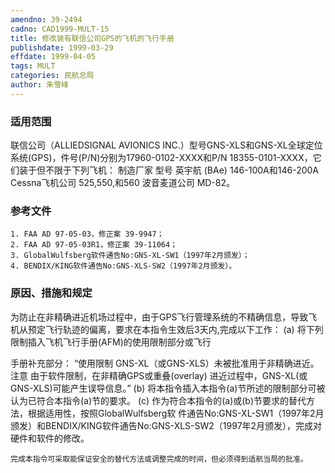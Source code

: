 ```yaml
---
amendno: 39-2494
cadno: CAD1999-MULT-15
title: 修改装有联信公司GPS的飞机的飞行手册
publishdate: 1999-03-29
effdate: 1999-04-05
tags: MULT
categories: 民航总局
author: 朱雪峰
---
```


### 适用范围 
联信公司（ALLIEDSIGNAL AVIONICS INC.）型号GNS-XLS和GNS-XL全球定位系统(GPS)，件号(P/N)分别为17960-0102-XXXX和P/N 18355-0101-XXXX，它们装于但不限于下列飞机：
制造厂家   型号
英宇航 (BAe)   146-100A和146-200A
Cessna飞机公司  525,550,和560
波音麦道公司   MD-82。

<!--more-->
### 参考文件
    1. FAA AD 97-05-03，修正案 39-9947；
    2. FAA AD 97-05-03R1，修正案 39-11064；
    3. GlobalWulfsberg软件通告No:GNS-XL-SW1（1997年2月颁发）；
    4. BENDIX/KING软件通告No:GNS-XLS-SW2（1997年2月颁发）。

### 原因、措施和规定 
为防止在非精确进近机场过程中，由于GPS飞行管理系统的不精确信息，导致飞机从预定飞行轨迹的偏离，要求在本指令生效后3天内,完成以下工作： 
(a) 将下列限制插入飞机飞行手册(AFM)的使用限制部分或飞行
       
手册补充部分： “使用限制 GNS-XL（或GNS-XLS）未被批准用于非精确进近。 注意 由于软件限制，在非精确GPS或重叠(overlay) 进近过程中，GNS-XL(或GNS-XLS)可能产生误导信息。”
 (b) 将本指令插入本指令(a)节所述的限制部分可被认为已符合本指令(a)节的要求。 
    (c) 作为符合本指令的(a)或(b)节要求的替代方法，根据适用性，按照GlobalWulfsberg软 件通告No:GNS-XL-SW1（1997年2月颁发）和BENDIX/KING软件通告No:GNS-XLS-SW2（1997年2月颁发），完成对硬件和软件的修改。 

    完成本指令可采取能保证安全的替代方法或调整完成的时间，但必须得到适航当局的批准。
